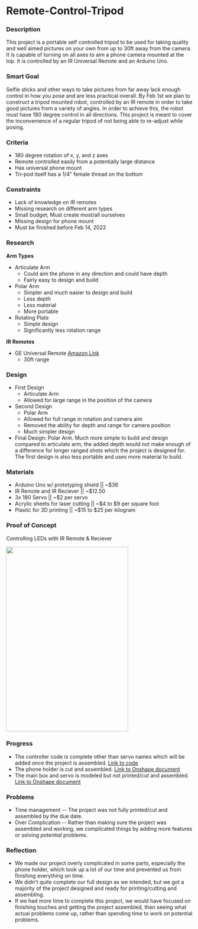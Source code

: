 # Remote-Control-Tripod

### Description
  This project is a portable self controlled tripod to be used for taking quality and well aimed pictures on your own from up to 30ft away from the camera. It is capable of turning on all axes to aim a phone camera mounted at the top. It is controlled by an IR Universal Remote and an Arduino Uno.
  
### Smart Goal
  Selfie sticks and other ways to take pictures from far away lack enough control in how you pose and are less practical overall. By Feb 1st we plan to construct a tripod mounted robot, controlled by an IR remote in order to take good pictures from a variety of angles. In order to achieve this, the robot must have 180 degree control in all directions. This project is meant to cover the inconvenience of a regular tripod of not being able to re-adjust while posing.

### Criteria 
- 180 degree rotation of x, y, and z axes
- Remote controlled easily from a potentially large distance
- Has universal phone mount
- Tri-pod itself has a 1/4" female thread on the bottom

### Constraints
- Lack of knowledge on IR remotes
- Missing research on different arm types
- Small budget; Must create most/all ourselves
- Missing design for phone mount
- Must be finished before Feb 14, 2022

### Research
**Arm Types**
- Articulate Arm
  - Could aim the phone in any direction and could have depth
  - Fairly easy to design and build
- Polar Arm
  - Simpler and much easier to design and build
  - Less depth
  - Less material
  - More portable
- Rotating Plate
  - Simple design
  - Significantly less rotation range

**IR Remotes**
- GE Universal Remote [Amazon Link](https://www.amazon.com/GE-Lighting-Device-Universal-Remote/dp/B076QDZZF9?ref_=ast_sto_dp)
  - 30ft range

### Design
- First Design  
  - Articulate Arm
  - Allowed for large range in the position of the camera
- Second Design
  - Polar Arm
  - Allowed for full range in rotation and camera aim
  - Removed the ability for depth and range for camera position
  - Much simpler design
- Final Design: Polar Arm.
  Much more simple to build and design compared to articulate arm, the added depth would not make enough of a difference for longer ranged shots which the project is designed for. The first design is also less portable and uses more material to build.
### Materials
- Arduino Uno w/ prototyping shield || ~$36
- IR Remote and IR Reciever         || ~$12.50
- 3x 180 Servo                      || ~$2 per servo
- Acrylic sheets for laser cutting  || ~$4 to $9 per square foot
- Plastic for 3D printing           || ~$15 to $25 per kilogram
### Proof of Concept
Controlling LEDs with IR Remote & Reciever

<img src="https://github.com/jkrosby51/Remote-Control-Tripod/blob/main/Images/ProofOfConcept.gif" width="330" height="500" />

### Progress
 - The controller code is complete other than servo names which will be added once the project is assembled. [Link to code](https://github.com/jkrosby51/Remote-Control-Tripod/blob/main/IR_Controller.ino)
 - The phone holder is cut and assembled. [Link to Onshape document](https://cvilleschools.onshape.com/documents/a7888a055488cb7f7019fd47/w/7918e3e407033a13bde2e391/e/3e339f62e41d628ddd532f2c?renderMode=0&uiState=621ce594adf80343b1ccd3d9)
 - The main box and servo is modeled but not printed/cut and assembled. [Link to Onshape document](https://cvilleschools.onshape.com/documents/0842ea0297681654ed9ec6e5/w/2f2d596c173ecd37bdb8c60e/e/162fdac466993b0e6825e891?renderMode=0&uiState=621ce5c5873721518c4a4997)
 
### Problems
 - Time management -- The project was not fully printed/cut and assembled by the due date.
 - Over Complication -- Rather than making sure the project was assembled and working, we complicated things by adding more features or solving *potential* problems.
 
### Reflection
 - We made our project overly complicated in some parts, especially the phone holder, which took up a lot of our time and prevented us from finishing everything on time.
 - We didn't quite complete our full design as we intended, but we got a majority of the project designed and ready for printing/cutting and assembling.
 - If we had more time to complete this project, we would have focused on finishing touches and getting the project assembled, then seeing what actual problems come up, rather than spending time to work on potential problems.
